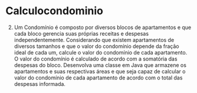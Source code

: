 # Calculocondominio

2) Um Condomínio é composto por diversos blocos de apartamentos e que cada bloco gerencia suas próprias receitas e despesas independentemente. Considerando que existem apartamentos de diversos tamanhos e que o valor do condomínio depende da fração ideal de cada um, calcule o valor do condomínio de cada apartamento. O valor do condomínio é calculado de acordo com a somatória das despesas do bloco. Desenvolva uma classe em Java que armazene os apartamentos e suas respectivas áreas e que seja capaz de calcular o valor do condomínio de cada apartamento de acordo com o total das despesas informada.
